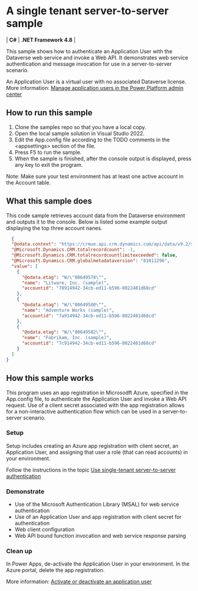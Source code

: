 # A single tenant server-to-server sample

| **C#** | **.NET Framework 4.8** |

This sample shows how to authenticate an Application User with the Dataverse web service and invoke a Web API.
It demonstrates web service authentication and message invocation for use in a server-to-server scenario.

An Application User is a virtual user with no associated Dataverse license. More information:
[Manage application users in the Power Platform admin center](/power-platform/admin/manage-application-users#create-an-application-user)

## How to run this sample

1. Clone the samples repo so that you have a local copy.
1. Open the local sample solution in Visual Studio 2022.
1. Edit the App.config file according to the TODO comments in the \<appsettings\> section of the file.
1. Press F5 to run the sample.
1. When the sample is finished, after the console output is displayed, press any key to exit the program.

Note: Make sure your test environment has at least one active account in the Account table.

## What this sample does

This code sample retrieves account data from the Dataverse environment and outputs it to the console.
Below is listed some example output displaying the top three account nanes.

```json
  {
  "@odata.context": "https://crmue.api.crm.dynamics.com/api/data/v9.2/$metadata#accounts(name)",
  "@Microsoft.Dynamics.CRM.totalrecordcount": -1,
  "@Microsoft.Dynamics.CRM.totalrecordcountlimitexceeded": false,
  "@Microsoft.Dynamics.CRM.globalmetadataversion": "81011296",
  "value": [
    {
      "@odata.etag": "W/\"80649578\"",
      "name": "Litware, Inc. (sample)",
      "accountid": "78914942-34cb-ed11-b596-0022481d68cd"
    },
    {
      "@odata.etag": "W/\"80649580\"",
      "name": "Adventure Works (sample)",
      "accountid": "7a914942-34cb-ed11-b596-0022481d68cd"
    },
    {
      "@odata.etag": "W/\"80649582\"",
      "name": "Fabrikam, Inc. (sample)",
      "accountid": "7c914942-34cb-ed11-b596-0022481d68cd"
    }
  ]
}
```

## How this sample works

This program uses an app registration in Microsodft Azure, specified in the App.config file, 
to authenticate the Application User and invoke a Web API request. Use of a client secret associated
with the app registration allows for a non-interactive authentication flow which can be used in a
server-to-server scenario.

### Setup

Setup includes creating an Azure app registration with client secret, an Application User, and assigning that user a role (that can read accounts) in your environment.

Follow the instructions in the topic [Use single-tenant server-to-server authentication](/power-apps/developer/data-platform/use-single-tenant-server-server-authentication)

### Demonstrate

- Use of the Microsoft Authentication Library (MSAL) for web service authentication
- Use of an Application User and app registration with client secret for authentication
- Web client configuration
- Web API bound function invocation and web service response parsing

### Clean up

In Power Apps, de-activate the Application User in your environment. In the Azure portal, delete the app registration.

More information: [Activate or deactivate an application user](/power-platform/admin/manage-application-users#activate-or-deactivate-an-application-user)
